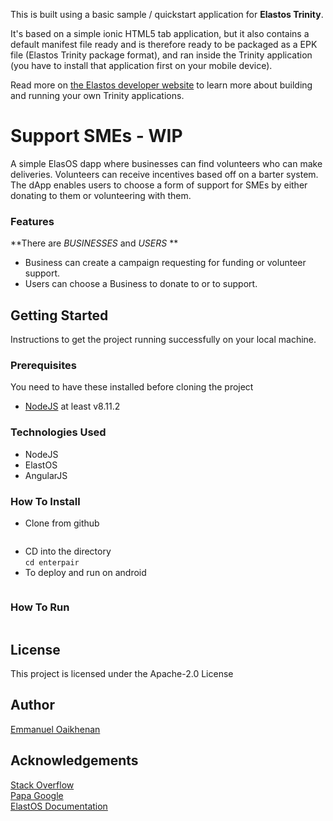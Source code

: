 This is built using a basic sample / quickstart application for **Elastos Trinity**. 

It's based on a simple ionic HTML5 tab application, but it also contains a default manifest file ready and is therefore 
ready to be packaged as a EPK file (Elastos Trinity package format), and ran inside the Trinity application (you have to 
install that application first on your mobile device).

Read more on [the Elastos developer website](https://developer.elastos.org) to learn more about building and running 
your own Trinity applications.


# Support SMEs - WIP
A simple ElasOS dapp where businesses can find volunteers who can make deliveries. Volunteers can receive incentives based off on a barter system.
The dApp enables users to choose a form of support for SMEs by either donating to them or volunteering with them.

### Features
**There are _BUSINESSES_ and _USERS_ **
* Business can create a campaign requesting for funding or  volunteer support.
* Users can choose a Business to donate to or to support.



## Getting Started
Instructions to get the project running successfully on your local machine.

### Prerequisites
You need to have these installed before cloning the project
* [NodeJS](https://nodejs.org/en/download/) at least v8.11.2



### Technologies Used
* NodeJS
* ElastOS
* AngularJS

### How To Install
* Clone from github<br>
  ```git clone https://github.com/emmaodia/elasOS-supportSMES-dApp.git
  ```
* CD into the directory<br>
  ```cd enterpair```
* To deploy and run on android 
```$ trinity-cli run -p android --nodebug
```

### How To Run
  ```$ trinity-cli run -p android --nodebug
  ```


## License
This project is licensed under the Apache-2.0 License

## Author
[Emmanuel Oaikhenan](https://twitter.com/@emma_odia)

## Acknowledgements
[Stack Overflow](https://stackoverflow.com)<br>
[Papa Google](https://google.com)<br>
[ElastOS Documentation](https://stackoverflow.com)<br>